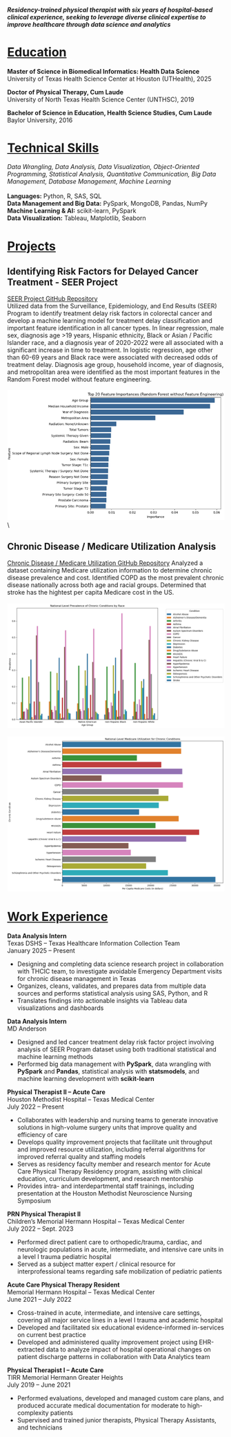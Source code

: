 #### _Residency-trained physical therapist with six years of hospital-based clinical experience, seeking to leverage diverse clinical expertise to improve healthcare through data science and analytics_



# <ins>Education</ins>

**Master of Science in Biomedical Informatics: Health Data Science**\
University of Texas Health Science Center at Houston (UTHealth), 2025

**Doctor of Physical Therapy, Cum Laude**\
University of North Texas Health Science Center (UNTHSC), 2019

**Bachelor of Science in Education, Health Science Studies, Cum Laude**\
Baylor University, 2016



# <ins>Technical Skills</ins>
*Data Wrangling, Data Analysis, Data Visualization, Object-Oriented Programming, Statistical Analysis, Quantitative Communication, Big Data Management, Database Management, Machine Learning*\
\
**Languages:** Python, R, SAS, SQL\
**Data Management and Big Data:** PySpark, MongoDB, Pandas, NumPy\
**Machine Learning & AI:** scikit-learn, PySpark\
**Data Visualization:** Tableau, Matplotlib, Seaborn



# <ins>Projects</ins>
## **Identifying Risk Factors for Delayed Cancer Treatment - SEER Project**
[SEER Project GitHub Repository](https://github.com/zacharydenais/Capstone_Project)\
Utilized data from the Surveillance, Epidemiology, and End Results (SEER) Program to identify treatment delay risk factors in colorectal cancer and develop a machine learning model for treatment delay classification and important feature identification in all cancer types. In linear regression, male sex, diagnosis age >19 years, Hispanic ethnicity, Black or Asian / Pacific Islander race, and a diagnosis year of 2020-2022 were all associated with a significant increase in time to treatment. In logistic regression, age other than 60-69 years and Black race were associated with decreased odds of treatment delay. Diagnosis age group, household income, year of diagnosis, and metropolitan area were identified as the most important features in the Random Forest model without feature engineering.\
\
![Top 20 Feature Importances](assets/Top_20_Feature_Importances.png)\
\
## **Chronic Disease / Medicare Utilization Analysis**
[Chronic Disease / Medicare Utilization GitHub Repository](https://github.com/zacharydenais/Data_Analysis_with_Pandas/tree/main)
Analyzed a dataset containing Medicare utilization information to determine chronic disease prevalence and cost. Identified COPD as the most prevalent chronic disease nationally across both age and racial groups. Determined that stroke has the hightest per capita Medicare cost in the US.\
\
![National Chronic Condition Prevalence by Race](assets/chronic_disease_prevalence_by_race.png)\
\
![Medicare Costs of Chronic Conditions](assets/chronic_disease_medicare_cost.png)


# <ins>Work Experience</ins>

**Data Analysis Intern**\
Texas DSHS – Texas Healthcare Information Collection Team\
January 2025 – Present							 
- Designing and completing data science research project in collaboration with THCIC team, to investigate avoidable Emergency Department visits for chronic disease management in Texas
- Organizes, cleans, validates, and prepares data from multiple data sources and performs statistical analysis using SAS, Python, and R
- Translates findings into actionable insights via Tableau data visualizations and dashboards


**Data Analysis Intern**\
MD Anderson
- Designed and led cancer treatment delay risk factor project involving analysis of SEER Program dataset using both traditional statistical and machine learning methods
- Performed  big data management with **PySpark**, data wrangling with **PySpark** and **Pandas**, statistical analysis with **statsmodels**, and machine learning development with **scikit-learn**


**Physical Therapist II – Acute Care**\
Houston Methodist Hospital – Texas Medical Center\
July 2022 – Present
- Collaborates with leadership and nursing teams to generate innovative solutions in high-volume surgery units that improve quality and efficiency of care
- Develops quality improvement projects that facilitate unit throughput and improved resource utilization, including referral algorithms for improved referral quality and staffing models
- Serves as residency faculty member and research mentor for Acute Care Physical Therapy Residency program, assisting with clinical education, curriculum development, and research mentorship
- Provides intra- and interdepartmental staff trainings, including presentation at the Houston Methodist Neuroscience Nursing Symposium


**PRN Physical Therapist II**\
Children’s Memorial Hermann Hospital – Texas Medical Center\
July 2022 – Sept. 2023
- Performed direct patient care to orthopedic/trauma, cardiac, and neurologic populations in acute, intermediate, and intensive care units in a level I trauma pediatric hospital
- Served as a subject matter expert / clinical resource for interprofessional teams regarding safe mobilization of pediatric patients


**Acute Care Physical Therapy Resident**\
Memorial Hermann Hospital – Texas Medical Center\
June 2021 – July 2022
- Cross-trained in acute, intermediate, and intensive care settings, covering all major service lines in a level I trauma  and academic hospital
- Developed and facilitated six educational evidence-informed in-services on current best practice
- Developed and administered quality improvement project using EHR-extracted data to analyze impact of hospital operational changes on patient discharge patterns in collaboration with Data Analytics team


**Physical Therapist I – Acute Care**\
TIRR Memorial Hermann Greater Heights\
July 2019 – June 2021
- Performed evaluations, developed and managed custom care plans, and produced accurate medical documentation for moderate to high-complexity patients
- Supervised and trained junior therapists, Physical Therapy Assistants, and technicians
